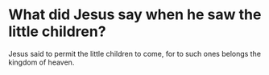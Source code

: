 # What did Jesus say when he saw the little children?

Jesus said to permit the little children to come, for to such ones belongs the kingdom of heaven.
